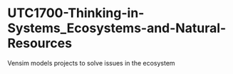 # UTC1700-Thinking-in-Systems_Ecosystems-and-Natural-Resources
Vensim models projects to solve issues in the ecosystem 
